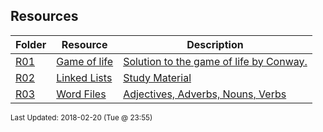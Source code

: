 ## Resources
| Folder | Resource | Description|
 | ------------|------------|------------|
 | [R01](https://github.com/rugbyprof/1063-Data-Structures/tree/master/Resources/R01) | [ Game of life ](https://github.com/rugbyprof/1063-Data-Structures/tree/master/Resources/R01) | [ Solution to the game of life by Conway.](https://github.com/rugbyprof/1063-Data-Structures/tree/master/Resources/R01) |
 | [R02](https://github.com/rugbyprof/1063-Data-Structures/tree/master/Resources/R02) | [ Linked Lists ](https://github.com/rugbyprof/1063-Data-Structures/tree/master/Resources/R02) | [ Study Material](https://github.com/rugbyprof/1063-Data-Structures/tree/master/Resources/R02) |
 | [R03](https://github.com/rugbyprof/1063-Data-Structures/tree/master/Resources/R03) | [ Word Files ](https://github.com/rugbyprof/1063-Data-Structures/tree/master/Resources/R03) | [ Adjectives, Adverbs, Nouns, Verbs](https://github.com/rugbyprof/1063-Data-Structures/tree/master/Resources/R03) |

<sup>Last Updated: 2018-02-20 (Tue @ 23:55)</sup>